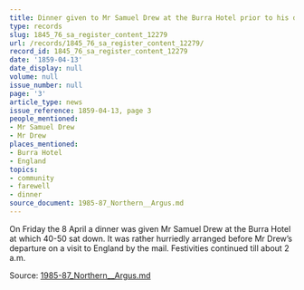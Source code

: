 ```yaml
---
title: Dinner given to Mr Samuel Drew at the Burra Hotel prior to his departure
type: records
slug: 1845_76_sa_register_content_12279
url: /records/1845_76_sa_register_content_12279/
record_id: 1845_76_sa_register_content_12279
date: '1859-04-13'
date_display: null
volume: null
issue_number: null
page: '3'
article_type: news
issue_reference: 1859-04-13, page 3
people_mentioned:
- Mr Samuel Drew
- Mr Drew
places_mentioned:
- Burra Hotel
- England
topics:
- community
- farewell
- dinner
source_document: 1985-87_Northern__Argus.md
---
```


On Friday the 8 April a dinner was given Mr Samuel Drew at the Burra Hotel at which 40-50 sat down.  It was rather hurriedly arranged before Mr Drew’s departure on a visit to England by the mail.  Festivities continued till about 2 a.m.

Source: [1985-87_Northern__Argus.md](/downloads/markdown/1985-87_Northern__Argus.md)
